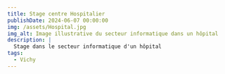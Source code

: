 ```yaml
---
title: Stage centre Hospitalier 
publishDate: 2024-06-07 00:00:00
img: /assets/Hospital.jpg
img_alt: Image illustrative du secteur informatique dans un hôpital
description: |
  Stage dans le secteur informatique d'un hôpital
tags:
  - Vichy
---
```


<div class="container">
  <div class="section hidden">
    <h2 class="titre-section-reduit">Contexte</h2>
    <p>J'ai effectué mon stage dans le secteur informatique d'un hôpital. L'objectif principal de ce stage était de me familiariser avec l'environnement informatique hospitalier, en particulier les systèmes d'information et la gestion des équipements.</p>
    <div class="info-encadre">
      <h5>Informations sur l'hôpital :</h5>
      <p><strong>Nom :</strong> Centre Hospitalier de Vichy</p>
      <p><strong>Nombre de services :</strong> 12</p>
      <p><strong>Nombre d'appareils informatiques :</strong> plus de 1400</p>
      <p><strong>Localisation :</strong> Vichy, France</p>
    </div>
  </div>
</div>

<div class="section hidden">
  <h2 class="texte-reduit">Le Centre Hospitalier de Vichy</h2>
  <h5>1. Historique de l'hôpital</h5>
  <p>Fondé en 1928, le Centre Hospitalier de Vichy a évolué avec les avancées technologiques pour offrir des services de santé modernes et efficaces. L'hôpital a intégré des technologies de pointe telles que les dossiers médicaux électroniques (DME) et les systèmes de télémédecine pour améliorer la qualité des soins et la gestion des informations patient.</p>

  <h5>2. L'évolution du secteur aujourd'hui</h5>
  <p>Aujourd'hui, le Centre Hospitalier de Vichy utilise des solutions cloud pour la gestion des données, offrant flexibilité et sécurité. Les systèmes de communication modernes améliorent la coordination des soins, et la virtualisation des systèmes informatiques optimise l'utilisation des ressources. Les services de télémédecine permettent des soins personnalisés et accessibles.</p>

  <h5>3. Situation actuelle de l'hôpital</h5>
  <p>Avec une capacité de 558 lits, le Centre Hospitalier de Vichy dessert plus de 80 000 habitants. L'hôpital compte 12 services spécialisés et plus de 1 500 professionnels de santé. L'intégration de technologies avancées, comme les DME et les systèmes de gestion des équipements, a modernisé ses infrastructures et amélioré l'efficacité des soins.</p>
</div>

<div class="section hidden">
  <h1 class="texte-reduit">Mission</h1>
  <p class="content">
    Durant ce stage, mes missions incluaient :
    <ul>
      <li>Gestion et inventaire du matériel informatique avec l'outil GLPI</li>
      <li>Découverte des fonctions RGPD</li>
      <li>Découverte des fonctions support et de l'exploitation des systèmes d'information</li>
      <li>Découverte des gestion de projets informatiques en collaboration avec les équipes de l'hôpital</li>
    </ul>
  </p>
</div>

<div class="section hidden">
  <h1 class="texte-reduit">Outils et langages utilisés</h1>
  <ul>
    <li><strong>Outil de gestion :</strong> GLPI</li>
    <li><strong>Serveur :</strong> Serveur Windows</li>
    <li><strong>Langages :</strong> Python, SQL</li>
    <li><strong>Base de données :</strong> SQL Server</li>
  </ul>
</div>

<div class="section hidden">
  <h2 class="titre-section-reduit">Documents du projet</h2>
  <p>Ci-dessous, les documents relatifs à ce stage à télécharger ou consulter :</p>

  <h2 class="titre-section-reduit2">Attestation de stage</h2>
  <ul>
    <li><a href="/assets/attestation.pdf" target="_blank">Télécharger l'attestation</a></li>
  </ul>

  <h2 class="titre-section-reduit2">Bilan de stage</h2>
  <ul>
    <li><a href="/assets/Bilan.pdf" target="_blank">Télécharger le bilan de stage</a></li>
  </ul>
</div>

<style>
  .texte-reduit {
    font-size: 25px; /* Ajustez cette valeur selon vos besoins */
  }
  .container {
    display: flex;
    flex-direction: column;
    align-items: center;
  }
  .section {
    width: 100%;
    max-width: 800px;
    margin: 10px 0;
    opacity: 0;
    transform: translateY(20px);
    transition: opacity 0.6s ease-out, transform 0.6s ease-out;
  }
  .section.show {
    opacity: 1;
    transform: translateY(0);
  }
  .section img {
    width: 100%;
    max-width: 600px; /* Ajustez selon la largeur maximale désirée pour les images */
    margin: 20px auto; /* Centrer l'image */
  }
  .texte-reduit {
    margin-bottom: 15px; /* Réduit l'espace sous le titre pour une meilleure cohérence visuelle */
  }
  .content {
    margin-bottom: 10px; /* Contrôle l'espace autour du paragraphe pour un meilleur rendu */
  }
  .titre-section-reduit {
    font-size: 25px; /* Taille de la police spécifiquement réduite pour ce titre */
  }
  .titre-section-reduit2 {
    font-size: 15px; /* Taille de la police spécifiquement réduite pour ce titre */
  }
  .info-encadre {
    border: 1px solid #ccc;
    padding: 10px;
    background-color: #f9f9f9;
    margin: 20px 0; /* Espacement au-dessus et en dessous de l'encadré */
    width: 100%;
    max-width: 600px;
  }
  .info-encadre h2 {
    margin-top: 0;
  }
  .hidden {
    opacity: 0;
    transform: translateY(20px);
    transition: opacity 0.6s ease-out, transform 0.6s ease-out;
  }
  .show {
    opacity: 1;
    transform: translateY(0);
  }
</style>

<script>
  document.addEventListener("DOMContentLoaded", function() {
    const sections = document.querySelectorAll('.section');

    const observer = new IntersectionObserver(entries => {
      entries.forEach(entry => {
        if (entry.isIntersecting) {
          entry.target.classList.add('show');
          observer.unobserve(entry.target);
        }
      });
    }, {
      threshold: 0.1
    });

    sections.forEach(section => {
      observer.observe(section);
    });
  });
</script>

